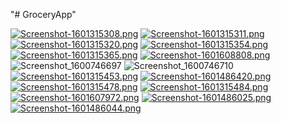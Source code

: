 "# GroceryApp" 

[![Screenshot-1601315308.png](https://i.postimg.cc/2yTHWKLc/Screenshot-1601315308.png)](https://postimg.cc/2LbFRTwh)
[![Screenshot-1601315311.png](https://i.postimg.cc/7Z5BCXH9/Screenshot-1601315311.png)](https://postimg.cc/dhKRp2TZ)
[![Screenshot-1601315320.png](https://i.postimg.cc/7PNtjft3/Screenshot-1601315320.png)](https://postimg.cc/F17xLs4z)
[![Screenshot-1601315354.png](https://i.postimg.cc/TY77YB6h/Screenshot-1601315354.png)](https://postimg.cc/zVhSxt31)
[![Screenshot-1601315365.png](https://i.postimg.cc/50SpcRg4/Screenshot-1601315365.png)](https://postimg.cc/JDtjZKSv)
[![Screenshot-1601608808.png](https://i.postimg.cc/qvgJ0CBF/Screenshot-1601608808.png)](https://postimg.cc/yD44yxZh)
![Screenshot_1600746697](https://user-images.githubusercontent.com/49626225/93842604-8286f300-fc65-11ea-99bf-6c4cb4f79f75.png)
![Screenshot_1600746710](https://user-images.githubusercontent.com/49626225/93842609-831f8980-fc65-11ea-9592-a7be686afbe7.png)
[![Screenshot-1601315453.png](https://i.postimg.cc/JzSpjJtL/Screenshot-1601315453.png)](https://postimg.cc/XrcKbrwH)
[![Screenshot-1601486420.png](https://i.postimg.cc/WbMLD09y/Screenshot-1601486420.png)](https://postimg.cc/RNVbyJx1)
[![Screenshot-1601315478.png](https://i.postimg.cc/26DTKD49/Screenshot-1601315478.png)](https://postimg.cc/jWMzDB3y)
[![Screenshot-1601315484.png](https://i.postimg.cc/8ck4TmXh/Screenshot-1601315484.png)](https://postimg.cc/tZfW5WjT)
[![Screenshot-1601607972.png](https://i.postimg.cc/MpVJD091/Screenshot-1601607972.png)](https://postimg.cc/xXfZjmDd)
[![Screenshot-1601486025.png](https://i.postimg.cc/28pN80xv/Screenshot-1601486025.png)](https://postimg.cc/jChFMQmd)
[![Screenshot-1601486044.png](https://i.postimg.cc/W1nB8Tc6/Screenshot-1601486044.png)](https://postimg.cc/877XP85j)


